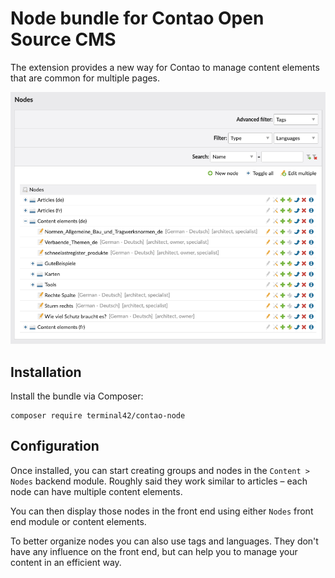 # Node bundle for Contao Open Source CMS

The extension provides a new way for Contao to manage content elements that are common for multiple pages.

![](docs/preview.png)

## Installation

Install the bundle via Composer:

```
composer require terminal42/contao-node
```

## Configuration

Once installed, you can start creating groups and nodes in the `Content > Nodes` backend module. Roughly said they work
similar to articles – each node can have multiple content elements. 

You can then display those nodes in the front end using either `Nodes` front end module or content elements. 

To better organize nodes you can also use tags and languages. They don't have any influence on the front end, 
but can help you to manage your content in an efficient way.

